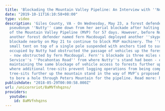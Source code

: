 ```yaml
---
title: 'Blockading the Mountain Valley Pipeline: An Interview with ''Nutty'''
date: "2019-10-11T16:10:58+08:00"
type: video
description: 'Giles County, VA - On Wednesday, May 23, a forest defender using the
  pseudonym ''Nutty'' came down from her aerial blockade after halting construction
  of the Mountain Valley Pipeline (MVP) for 57 days. However, before Nutty came down,
  another forest defender named fern Macdougal deployed another ''skypod'' aerial
  blockade nearby on May 21 to continue to block MVP machinery. The ''monopod'' (a
  small tent on top of a single pole suspended with anchors tied to surrounding trees)
  occupied by Nutty had obstructed the passage of vehicles up the forest service road
  - now obstructed by fern Macdougal. Fern''s blockade is three miles up the Forest
  Service''s ''Pocahontas Road'' from where Nutty''s stand had been - effectively
  maintaining the same blockage of vehicle access to forests further up the road,
  where additional tree-sits prevent logging operations from being completed. The
  tree-sits further up the mountain stand in the way of MVP’s proposed drill-site
  to bore a hole through Peters Mountain for the pipeline. Read more: https://www.unicornriot.ninja/2018/still-here-new-forest-blockade-stops-pipeline-work-on-appalachian-trail/'
publishdate: "2018-05-29T00:00:58.000Z"
url: /unicornriot/8aMVfnhqzns/
providers:
  youtube:
    id: 8aMVfnhqzns
---
```

